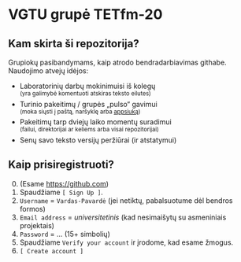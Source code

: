 # VGTU grupė TETfm-20

## Kam skirta ši repozitorija?

Grupiokų pasibandymams, kaip atrodo bendradarbiavimas githabe.  
Naudojimo atvejų idėjos:

- Laboratorinių darbų mokinimuisi iš kolegų  
  <sup>(yra galimybė komentuoti atskiras teksto eilutes)</sup>
- Turinio pakeitimų / grupės „pulso“ gavimui  
  <sup>(moka siųsti į paštą, naršyklę arba [appsiuką](https://github.com/mobile))</sub>
- Pakeitimų tarp dviejų laiko momentų suradimui  
  <sup>(failui, direktorijai ar keliems arba visai repozitorijai)</sup>
- Senų savo teksto versijų peržiūrai (ir atstatymui)

## Kaip prisiregistruoti?

0. (Esame https://github.com)
1. Spaudžiame `[ Sign Up ]`.
2. `Username` = `Vardas-Pavardė` (jei netiktų, pabalsuotume dėl bendros formos)
3. `Email address` = *universitetinis* (kad nesimaišytų su asmeniniais projektais)
4. `Password` = ... (15+ simbolių)
5. Spaudžiame `Verify your account` ir įrodome, kad esame žmogus.
6. `[ Create account ]`

